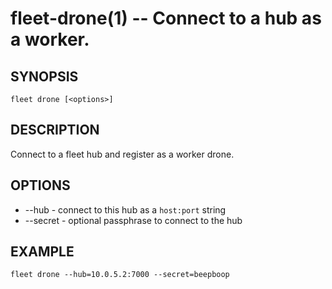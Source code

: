 fleet-drone(1) -- Connect to a hub as a worker.
===============================================

## SYNOPSIS

    fleet drone [<options>]

## DESCRIPTION

Connect to a fleet hub and register as a worker drone.

## OPTIONS

* --hub - connect to this hub as a `host:port` string
* --secret - optional passphrase to connect to the hub

## EXAMPLE

    fleet drone --hub=10.0.5.2:7000 --secret=beepboop
